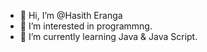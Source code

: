 - 👋 Hi, I’m @Hasith Eranga
- 👀 I’m interested in programmng.
- 🌱 I’m currently learning Java & Java Script.

<!---
hasith-github/hasith-github is a ✨ special ✨ repository because its `README.md` (this file) appears on your GitHub profile.
You can click the Preview link to take a look at your changes.
--->
